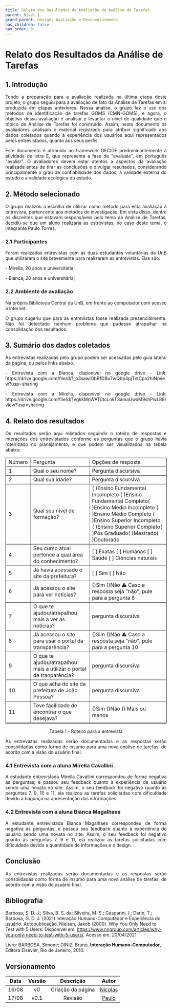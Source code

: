 ```yaml
---
title: Relato dos Resultados da Avaliação de Análise de Tarefas
parent: Nível 1
grand_parent: Design, Avaliação e Desenvolvimento
has_children: false
nav_order: 3
---
```


# Relato dos Resultados da Análise de Tarefas

## 1. Introdução

<p align = "justify"> Tendo a preparação para a avaliação realizada na última etapa deste projeto, o grupo seguiu para a avaliação de fato da Análise de Tarefas em si produzida em etapas anteriores. Nessa análise, o grupo fez o uso dos métodos de identificação de tarefas GOMS (CMN-GOMS), e agora, o objetivo dessa avaliação é analisar e levantar o nível de qualidade que o tópico de Análise de Tarefas foi construído. Assim, neste documento os avaliadores analisam o material registrado para atribuir significado aos dados coletados quando à experiência dos usuários aqui representados pelos entrevistados, quanto aos seus perfis. </p>

<p align = "justify"> Este documento é atribuído ao framework DECIDE predominantemente à atividade de letra E, que representa a fase de "evaluate", em português "avaliar". O avaliadores devem estar atentos a aspectos da avaliação realizada antes de tirar as conclusões e divulgar resultados, considerando principalmente o grau de confiabilidade dos dados, a validade externa do estudo e a validade ecológica do estudo. </p>

## 2. Método selecionado

<p align = "justify"> O grupo realizou a escolha de utilizar como método para esta avaliação a entrevista, pertencente aos métodos de investigação. Em vista disso, dentre os discentes que estavam responsáveis pelo tema da Análise de Tarefas, decidiu-se que um aluno realizaria as estrevistas, no caso deste tema, o integrante Paulo Torres.  </p>

### 2.1 Participantes

<p align = "justify"> Foram realizadas entrevistas com as duas estudantes voluntárias da UnB que utilizaram o site brevemente para realizarem as entrevistas. Elas são: </p>

<p align ="justify"> - Mirella, 20 anos e universitária; </p>
<p align ="justify"> - Bianca,  20 anos e universitária;</p>


### 2.2 Ambiente de avaliação

<p align = "justify"> Na própria Biblioteca Central da UnB, em frente ao computador com acesso a internet. </p>
<p align = "justify"> O grupo sugeriu que para as entrevistas fosse realizada presencialmente. Não foi detectado nenhum problema que pudesse atrapalhar na consolidação dos resultados. </p>

## 3. Sumário dos dados coletados

<p align = "justify"> As entrevistas realizadas pelo grupo podem ser acessadas pelo guia lateral da página, ou pelos links abaixo. </p>
<p align = "justify"> - Entrevista com a Bianca, disponivel no google drive - Link: https://drive.google.com/file/d/1_o3sawIObRfDBu7wQbp4pjTxtCpn2hiN/view?usp=sharing </p>
<p align = "justify"> - Entrevista com a Mirella, disponivel no google drive - Link: https://drive.google.com/file/d/1VgkkMnWAT0tcLnkT3amaUwxM9shPwL88/view?usp=sharing </p>


## 4. Relato dos resultados

<p align = "justify"> Os resultados serão aqui relatados seguindo o roteiro de respostas e interações dos entrevistados conforme as perguntas que o grupo havia roteirizado no planejamento, e que podem ser visualizados na tabela abaixo: </p>

<table border="1">
    <tr>
        <td>Número</td>
        <td>Pergunta</td>
        <td>Opções de resposta</td>
    </tr>
    <tr>
        <td>1</td>
        <td>Qual o seu nome?</td>
        <td>Pergunta discursiva</td>
    </tr>
    <tr>
        <td>2</td>
        <td>Qual sua idade?</td>
        <td>Pergunta discursiva</td>
    </tr>
    <tr>
        <td>3</td>
        <td>Qual seu nível de formação?</td>
        <td>( )Ensino Fundamental Incompleto ( )Ensino Fundamental Completo( )Ensino Médio Incompleto ( )Ensino Médio Completo ( )Ensino Superior Incompleto 
        ( )Ensino Superior Completo( )Pós Graduado( )Mestrado( )Doutorado</td>
    </tr>
    <tr>
        <td>4</td>
        <td>Seu curso atual pertence a qual área do conhecimento?</td>
        <td>[ ] Exatas
[ ] Humanas
[ ] Saúde
[ ] Ciências naturais</td>
    </tr>
    <tr>
        <td>5</td>
        <td>Já havia acessado o site da prefeitura?</td>
        <td>[ ] Sim [ ] Não </td>
    </tr>
    <tr>
        <td>6</td>
       <td>Já acessou o site para ver notícias?</td>
        <td>	()Sim
()Não
⚠️ Caso a resposta seja "não", pule para a pergunta 8</td>
    </tr>
    <tr>
        <td>7</td>
       <td>O que te ajudou/atrapalhou mais a ver as notícias?</td>
        <td>pergunta discursiva</td>
    </tr>
    <tr>
        <td>8</td>
       <td>Já acessou o site para usar o portal da transparência?</td>
        <td>()Sim
()Não
⚠️ Caso a resposta seja "não", pule para a pergunta 10</td>
    </tr>
    <tr>
        <td>9</td>
       <td>O que te ajudou/atrapalhou mais a utilizar o portal de tranparência?</td>
        <td>pergunta discursiva</td>
    </tr>
    <tr>
        <td>10</td>
       <td>O que acha do site da prefeitura de João Pessoa?</td>
        <td>pergunta discursiva</td>
    </tr>
    <tr>
        <td>11</td>
       <td>Teve facilidade de encontrar o que desejava?</td>
        <td>()Sim
()Não
() Mais ou menos</td>
    </tr>
</table>

<p align = "center">Tabela 1 - Roteiro para a entrevista </p>

<p align = "justify"> As entrevistas realizadas serão documentadas e as respostas serão consolidadas como forma de insumo para uma nova análise de tarefas, de acordo com a visão do usuário final. </p>

### 4.1 Entrevista com a aluna Mirella Cavallini

<p align = "justify"> A estudante entrevistada Mirella Cavallini correspondeu de forma negativa as perguntas, e passou seu feedback quanto à experiência de usuário sendo uma novata no site. Assim, o seu feedback foi negativo quanto às perguntas 7, 9, 10 e 11, ela realizou as tarefas solicitadas com dificuldade devido a bagunça na apresentação das informações. </p>

### 4.2 Entrevista com a aluna Bianca Magalhaes

<p align = "justify"> A estudante entrevistada Bianca Magalhaes correspondeu de forma negativa as perguntas, e passou seu feedback quanto à experiência de usuário sendo uma novata no site. Assim, o seu feedback foi negativo quanto às perguntas 7, 9 e 11, ela realizou as tarefas solicitadas com dificuldade devido a quantidade de informações e o design. </p>

## Conclusão

<p align = "justify"> As entrevistas realizadas serão documentadas e as respostas serão consolidadas como forma de insumo para uma nova análise de tarefas, de acordo com a visão do usuário final. </p>

## Bibliografia

Barbosa, S. D. J.; Silva, B. S. da; Silveira, M. S.; Gasparini, I.; Darin, T.; Barbosa, G. D. J. (2021) Interação Humano-Computador e Experiência do usuário. Autopublicação. Nielsen, Jakob (2000). Why You Only Need to Test with 5 Users. Disponível em: https://www.nngroup.com/articles/why-you-only-need-to-test-with-5-users/. Acesso em: 20/04/2021

Livro: BARBOSA, Simone; DINIZ, Bruno. **Interação Humano-Computador**, Editora Elsevier, Rio de Janeiro, 2010.

## Versionamento
 
| Data  | Versão |     Descrição     |                       Autor                        |
| :---: | :----: | :---------------: | :------------------------------------------------: |
| 16/08 |   v0   | Criação da página |   [Nicolas](https://github.com/Nicolas-Roberto)    |
| 17/08 |  v0.1  |      Revisão      | [Paulo](https://github.com/paulomacieltorresfilho) |
